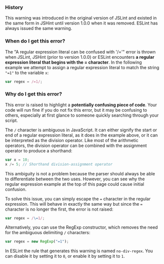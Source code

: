 <!---
{
    "titles": [
        "A regular expression literal can be confused with '/='"
    ],
    "slugs": [
        "a-regular-expression-literal-can-be-confused-with"
    ],
    "linters": [
        "jslint",
        "jshint",
        "eslint"
    ],
    "author": "jallardice"
}
-->

### History

This warning was introduced in the original version of JSLint and existed in the
same form in JSHint until version 1.0.0 when it was removed. ESLint has always
issued the same warning.

### When do I get this error?

The "A regular expression literal can be confused with '/='" error is thrown
when JSLint, JSHint (prior to version 1.0.0) or ESLint encounters **a regular
expression literal that begins with the = character**. In the following example
we attempt to assign a regular expression literal to match the string `"=1"` to
the variable `x`:

<!---
{
    "linter": "jslint"
}
-->
```javascript
var regex = /=1/;
```

### Why do I get this error?

This error is raised to highlight a **potentially confusing piece of code**.
Your code will run fine if you do not fix this error, but it may be confusing to
others, especially at first glance to someone quickly searching through your
script.

The `/` character is ambiguous in JavaScript. It can either signify the start or
end of a regular expression literal, as it does in the example above, or it can
be interpreted as the division operator. Like most of the arithmetic operators,
the division operator can be combined with the assignment operator to produce a
shorthand:

<!---
{
    "linter": "jslint"
}
-->
```js
var x = 10;
x /= 5; // Shorthand division-assignment operator
```

This ambiguity is not a problem because the parser should always be able to
differentiate between the two uses. However, you can see why the regular
expression example at the top of this page could cause initial confusion.

To solve this issue, you can simply escape the `=` character in the regular
expression. This will behave in exactly the same way but since the `=` character
is no longer the first, the error is not raised:

<!---
{
    "linter": "jslint"
}
-->
```javascript
var regex = /\=1/;
```

Alternatively, you can use the RegExp constructor, which removes the need for
the ambiguous delimiting `/` characters:

<!---
{
    "linter": "jslint"
}
-->
```javascript
var regex = new RegExp("=1");
```

In ESLint the rule that generates this warning is named `no-div-regex`. You can
disable it by setting it to `0`, or enable it by setting it to `1`.
